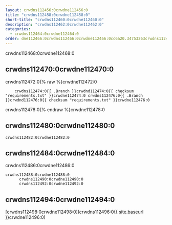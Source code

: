 ```yaml
---
layout: crwdns112456:0crwdne112456:0
title: "crwdns112458:0crwdne112458:0"
short-title: "crwdns112460:0crwdne112460:0"
description: "crwdns112462:0crwdne112462:0"
categories:
  - crwdns112464:0crwdne112464:0
order: dne112466:0crwdns112466:0crwdne112466:0cc6a20.34753263crwdns112466:0crwdne112466:0
---
```

crwdns112468:0crwdne112468:0

## crwdns112470:0crwdne112470:0

crwdns112472:0{% raw %}crwdne112472:0

        crwdns112474:0{{ .Branch }}crwdnd112474:0{{ checksum "requirements.txt" }}crwdne112474:0 crwdns112476:0{{ .Branch }}crwdnd112476:0{{ checksum "requirements.txt" }}crwdne112476:0
    

crwdns112478:0{% endraw %}crwdne112478:0

## crwdns112480:0crwdne112480:0

    crwdns112482:0crwdne112482:0
    

## crwdns112484:0crwdne112484:0

crwdns112486:0crwdne112486:0

    crwdns112488:0crwdne112488:0
          crwdns112490:0crwdne112490:0
          crwdns112492:0crwdne112492:0
    

## crwdns112494:0crwdne112494:0

[crwdns112498:0crwdne112498:0](crwdns112496:0{{ site.baseurl }}crwdne112496:0)